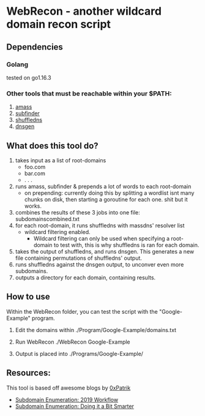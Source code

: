 # WebRecon - another wildcard domain recon script

## Dependencies
### Golang
tested on go1.16.3
### Other tools that must be reachable within your $PATH:
1. [amass](https://github.com/OWASP/Amass)
2. [subfinder](https://github.com/projectdiscovery/subfinder)
3. [shuffledns](https://github.com/projectdiscovery/shuffledns)
4. [dnsgen](https://github.com/ProjectAnte/dnsgen)

## What does this tool do?
1. takes input as a list of root-domains 
    * foo.com 
    * bar.com
    * . . .
2. runs amass, subfinder & prepends a lot of words to each root-domain
    * on prepending: currently doing this by splitting a wordlist isnt many chunks on disk, then starting a goroutine for each one. shit but it works.
3. combines the results of these 3 jobs into one file: subdomainscombined.txt
4. for each root-domain, it runs shuffledns with massdns' resolver list
    * wildcard filtering enabled. 
        * Wildcard filtering can only be used when specifying a root-domain to test with, this is why shuffledns is ran for each domain.
5. takes the output of shuffledns, and runs dnsgen. This generates a new file containing permutations of shuffledns' output.
6. runs shuffledns against the dnsgen output, to unconver even more subdomains.
7. outputs a directory for each domain, containing results. 

## How to use

Within the WebRecon folder, you can test the script with the "Google-Example" program.

1. Edit the domains within ./Program/Google-Example/domains.txt
2. Run WebRecon
      ./WebRecon Google-Example
      
3. Output is placed into ./Programs/Google-Example/<date-at-time-of-running>

## Resources: 

This tool is based off awesome blogs by [0xPatrik](https://twitter.com/0xpatrik?lang=en)
* [Subdomain Enumeration: 2019 Workflow](https://0xpatrik.com/subdomain-enumeration-2019/)
* [Subdomain Enumeration: Doing it a Bit Smarter](https://0xpatrik.com/subdomain-enumeration-smarter/)
